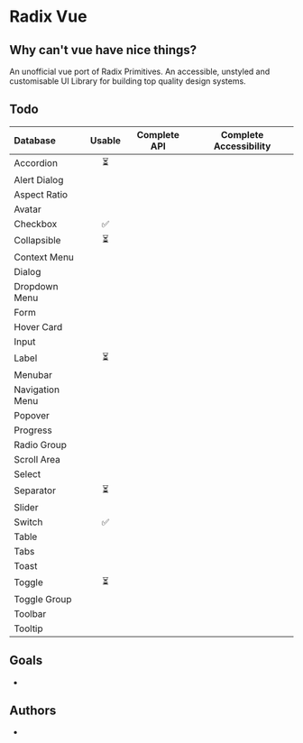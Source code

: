 # Radix Vue

## Why can't vue have nice things?

An unofficial vue port of Radix Primitives.
An accessible, unstyled and customisable UI Library for building top quality design systems.

## Todo

| Database        | Usable | Complete API | Complete Accessibility |
| :-------------- | :----: | ------------ | ---------------------- |
| Accordion       |   ⏳   |              |                        |
| Alert Dialog    |        |              |                        |
| Aspect Ratio    |        |              |                        |
| Avatar          |        |              |                        |
| Checkbox        |   ✅   |              |                        |
| Collapsible     |   ⏳   |              |                        |
| Context Menu    |        |              |                        |
| Dialog          |        |              |                        |
| Dropdown Menu   |        |              |                        |
| Form            |        |              |                        |
| Hover Card      |        |              |                        |
| Input           |        |              |                        |
| Label           |   ⏳   |              |                        |
| Menubar         |        |              |                        |
| Navigation Menu |        |              |                        |
| Popover         |        |              |                        |
| Progress        |        |              |                        |
| Radio Group     |        |              |                        |
| Scroll Area     |        |              |                        |
| Select          |        |              |                        |
| Separator       |   ⏳   |              |                        |
| Slider          |        |              |                        |
| Switch          |   ✅   |              |                        |
| Table           |        |              |                        |
| Tabs            |        |              |                        |
| Toast           |        |              |                        |
| Toggle          |   ⏳   |              |                        |
| Toggle Group    |        |              |                        |
| Toolbar         |        |              |                        |
| Tooltip         |        |              |                        |

## Goals

-

## Authors

-
